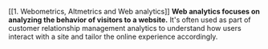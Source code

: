 [[1. Webometrics,  Altmetrics and Web analytics]]
**Web analytics focuses on analyzing the behavior of visitors to a website.** It's often used as part of customer relationship management analytics to understand how users interact with a site and tailor the online experience accordingly. 